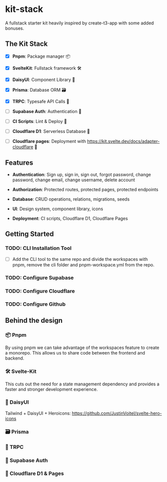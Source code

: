 # kit-stack

A fullstack starter kit heavily inspired by create-t3-app with some added bonuses.

## The Kit Stack

- [x] **Pnpm**: Package manager 📦

- [x] **SvelteKit**: Fullstack framework 🛠️

- [x] **DaisyUI**: Component Library 🎨

- [x] **Prisma**: Database ORM 🗃️

- [x] **TRPC**: Typesafe API Calls 🧹

- [ ] **Supabase Auth**: Authentication 🔐

- [ ] **CI Scripts**: Lint & Deploy 🤖

- [ ] **Cloudflare D1**: Serverless Database 📃

- [ ] **Cloudflare pages**: Deployment with <https://kit.svelte.dev/docs/adapter-cloudflare> 🚀

## Features

- **Authentication**: Sign up, sign in, sign out, forgot password, change password, change email, change username, delete account

- **Authorization**: Protected routes, protected pages, protected endpoints

- **Database**: CRUD operations, relations, migrations, seeds

- **UI**: Design system, component library, icons

- **Deployment**: CI scripts, Cloudflare D1, Cloudflare Pages

## Getting Started

### TODO: CLI Installation Tool

- [ ] Add the CLI tool to the same repo and divide the workspaces with pnpm, remove the cli folder and pnpm-workspace.yml from the repo.

### TODO: Configure Supabase

### TODO: Configure Cloudflare

### TODO: Configure Github

## Behind the design

### 📦 Pnpm

By using pnpm we can take advantage of the workspaces feature to create a monorepo. This allows us to share code between the frontend and backend.

### 🛠️ Svelte-Kit

This cuts out the need for a state management dependency and provides a faster and stronger development experience.

### 🎨 DaisyUI

Tailwind + DaisyUI + Heroicons: <https://github.com/JustinVoitel/svelte-hero-icons>

### 🗃️ Prisma

### 🧹 TRPC

### 🔐 Supabase Auth

### 📃 Cloudflare D1 & Pages
